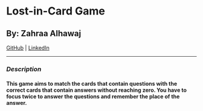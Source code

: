 # Lost-in-Card Game

## By: Zahraa Alhawaj

[GitHub](https://github.com/ZahraaAlhawaj) | [LinkedIn](https://www.linkedin.com/in/zahraa-alhawaj-9a74a8230)

---

### **_Description_**

#### This game aims to match the cards that contain questions with the correct cards that contain answers without reaching zero. You have to focus twice to answer the questions and remember the place of the answer.
